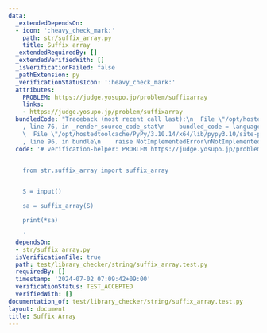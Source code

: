 ```yaml
---
data:
  _extendedDependsOn:
  - icon: ':heavy_check_mark:'
    path: str/suffix_array.py
    title: Suffix array
  _extendedRequiredBy: []
  _extendedVerifiedWith: []
  _isVerificationFailed: false
  _pathExtension: py
  _verificationStatusIcon: ':heavy_check_mark:'
  attributes:
    PROBLEM: https://judge.yosupo.jp/problem/suffixarray
    links:
    - https://judge.yosupo.jp/problem/suffixarray
  bundledCode: "Traceback (most recent call last):\n  File \"/opt/hostedtoolcache/PyPy/3.10.14/x64/lib/pypy3.10/site-packages/onlinejudge_verify/documentation/build.py\"\
    , line 76, in _render_source_code_stat\n    bundled_code = language.bundle(\n\
    \  File \"/opt/hostedtoolcache/PyPy/3.10.14/x64/lib/pypy3.10/site-packages/onlinejudge_verify/languages/python.py\"\
    , line 96, in bundle\n    raise NotImplementedError\nNotImplementedError\n"
  code: '# verification-helper: PROBLEM https://judge.yosupo.jp/problem/suffixarray


    from str.suffix_array import suffix_array


    S = input()

    sa = suffix_array(S)

    print(*sa)

    '
  dependsOn:
  - str/suffix_array.py
  isVerificationFile: true
  path: test/library_checker/string/suffix_array.test.py
  requiredBy: []
  timestamp: '2024-07-02 07:09:42+09:00'
  verificationStatus: TEST_ACCEPTED
  verifiedWith: []
documentation_of: test/library_checker/string/suffix_array.test.py
layout: document
title: Suffix Array
---
```

